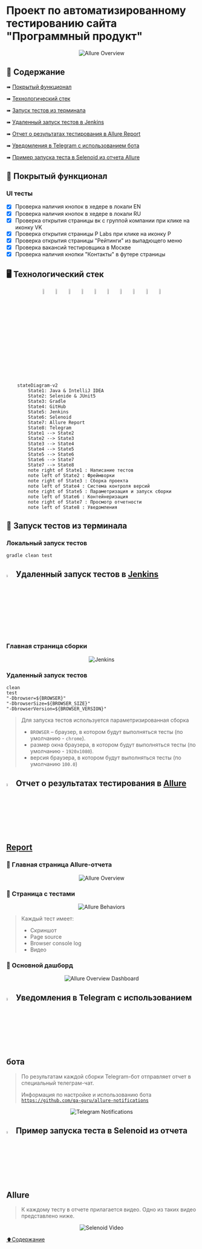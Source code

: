 # Проект по автоматизированному тестированию сайта "Программный продукт"

<p align="center">
<img title="Allure Overview" src="images/screenshots/Main_page.png">
</p>

## <a name="bookmark_tabs-Содержание"></a>:bookmark_tabs: Содержание

➠ [Покрытый функционал](#checkered_flag-покрытый-функционал)

➠ [Технологический стек](#desktop_computer-Технологический-стек)

➠ [Запуск тестов из терминала](#key-запуск-тестов-из-терминала)

➠ [Удаленный запуск тестов в Jenkins](#удаленный-запуск-тестов-в-Jenkins)

➠ [Отчет о результатах тестирования в Allure Report](#-отчет-о-результатах-тестирования-в-allure-report)

➠ [Уведомления в Telegram с использованием бота](#-уведомления-в-telegram-с-использованием-бота)

➠ [Пример запуска теста в Selenoid из отчета Allure](#-Пример-запуска-теста-в-Selenoid-из-отчета-Allure)
## <a name="checkered_flag-покрытый-функционал"></a>:checkered_flag: Покрытый функционал

### UI тесты

- [x] Проверка наличия кнопок в хедере в локали EN
- [x] Проверка наличия кнопок в хедере в локали RU
- [x] Проверка открытия страницы вк с группой компании при клике на иконку VK
- [x] Проверка открытия страницы P Labs при клике на иконку P
- [x] Проверка открытия страницы "Рейтинги" из выпадющего меню
- [x] Проверка вакансий тестировщика в Москве
- [x] Проверка наличия кнопки "Контакты" в футере страницы

## <a name="desktop_computer-Технологический стек"></a>:desktop_computer: Технологический стек

<p align="center">
<img width="6%" title="IntelliJ IDEA" src="images/logo/Intelij_IDEA.svg">
<img width="6%" title="Java" src="images/logo/Java.svg">
<img width="6%" title="JUnit5" src="images/logo/JUnit5.svg">
<img width="6%" title="Selenide" src="images/logo/Selenide.svg">
<img width="6%" title="Gradle" src="images/logo/Gradle.svg">
<img width="6%" title="GitHub" src="images/logo/GitHub.svg">
<img width="6%" title="Jenkins" src="images/logo/Jenkins.svg">
<img width="6%" title="Selenoid" src="images/logo/Selenoid.svg">
<img width="6%" title="Allure Report" src="images/logo/Allure_Report.svg">
<img width="6%" title="Telegram" src="images/logo/Telegram.svg">
</p>

```mermaid        
    stateDiagram-v2
        State1: Java & IntelliJ IDEA
        State2: Selenide & JUnit5
        State3: Gradle
        State4: GitHub
        State5: Jenkins
        State6: Selenoid
        State7: Allure Report
        State8: Telegram
        State1 --> State2
        State2 --> State3
        State3 --> State4
        State4 --> State5
        State5 --> State6
        State6 --> State7
        State7 --> State8
        note right of State1 : Написание тестов
        note left of State2 : Фреймворки
        note right of State3 : Сборка проекта
        note left of State4 : Система контроля версий 
        note right of State5 : Параметризация и запуск сборки
        note left of State6 : Контейнеризация
        note right of State7 : Просмотр отчетности
        note left of State8 : Уведомления
```
## :key: Запуск тестов из терминала

### Локальный запуск тестов

```
gradle clean test
```

## <img width="4%" title="Jenkins" src="images/logo/Jenkins.svg"> Удаленный запуск тестов в [Jenkins](https://jenkins.autotests.cloud/job/C16-leshkakuff-software_product_project/)

### Главная страница сборки

<p align="center">
<img title="Jenkins" src="images/screenshots/Jenkins_main_page.png">
</p>

### Удаленный запуск тестов

```
clean
test
"-Dbrowser=${BROWSER}"
"-DbrowserSize=${BROWSER_SIZE}"
"-DbrowserVersion=${BROWSER_VERSION}"
```

> Для запуска тестов используется параметризированная сборка
> - <code>BROWSER</code> – браузер, в котором будут выполняться тесты (по умолчанию - <code>chrome</code>).
>- размер окна браузера, в котором будут выполняться тесты (по умолчанию - <code>1920x1080</code>).
>- версия браузера, в котором будут выполняться тесты (по умолчанию <code>100.0</code>)

## <img width="4%" title="Allure Report" src="images/logo/Allure_Report.svg"> Отчет о результатах тестирования в [Allure Report](https://jenkins.autotests.cloud/job/C16-leshkakuff-software_product_project/allure/)

### :large_orange_diamond: Главная страница Allure-отчета

<p align="center">
<img title="Allure Overview" src="images/screenshots/Main_page_allure_report.png">
</p>

### :large_orange_diamond: Страница с тестами

<p align="center">
<img title="Allure Behaviors" src="images/screenshots/Tests_of_allure.png">
</p>

> Каждый тест имеет:
> - Скриншот
>- Page source
>- Browser console log
>- Видео

### :large_orange_diamond: Основной дашборд

<p align="center">
<img title="Allure Overview Dashboard" src="images/screenshots/Charts_of_allure.png">
</p>

## <img width="4%" title="Telegram" src="images/logo/Telegram.svg"> Уведомления в Telegram с использованием бота

> По результатам каждой сборки Telegram-бот отправляет отчет в специальный телеграм-чат. 
>
> Информация по настройке и использованию бота <code>https://github.com/qa-guru/allure-notifications</code>

<p align="center">
<img title="Telegram Notifications" src="images/screenshots/Report_of_telegram.png">
</p>

## <img width="4%" title="Selenoid" src="images/logo/Selenoid.svg"> Пример запуска теста в Selenoid из отчета Allure

> К каждому тесту в отчете прилагается видео. Одно из таких видео представлено ниже.
<p align="center">
  <img title="Selenoid Video" src="images/gif/Test_selenoid_video.gif">
</p>

[:arrow_up:Содержание](#bookmark_tabs-Содержание)
